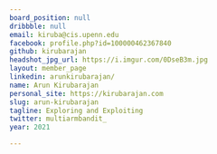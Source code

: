 ```yaml
---
board_position: null
dribbble: null
email: kiruba@cis.upenn.edu
facebook: profile.php?id=100000462367840
github: kirubarajan
headshot_jpg_url: https://i.imgur.com/0DseB3m.jpg
layout: member_page
linkedin: arunkirubarajan/
name: Arun Kirubarajan
personal_site: https://kirubarajan.com
slug: arun-kirubarajan
tagline: Exploring and Exploiting
twitter: multiarmbandit_
year: 2021

---
```

